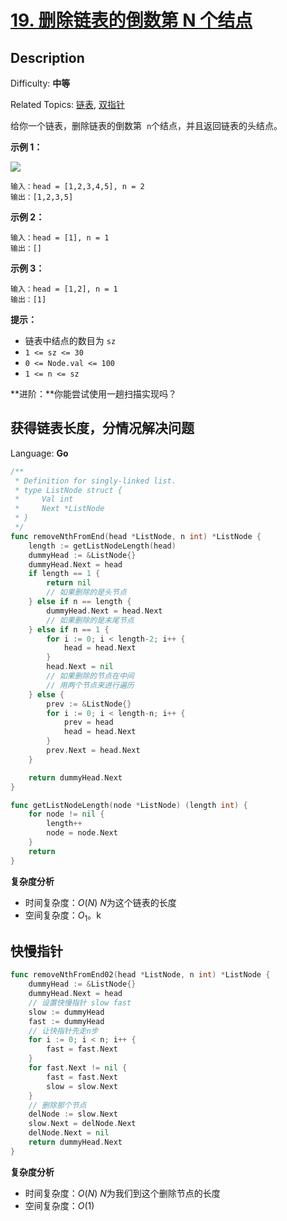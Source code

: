 # [19. 删除链表的倒数第 N 个结点](https://leetcode.cn/problems/remove-nth-node-from-end-of-list/)

## Description

Difficulty: **中等**

Related Topics: [链表](https://leetcode.cn/tag/linked-list/), [双指针](https://leetcode.cn/tag/two-pointers/)

给你一个链表，删除链表的倒数第  `n`个结点，并且返回链表的头结点。

**示例 1：**

![](https://assets.leetcode.com/uploads/2020/10/03/remove_ex1.jpg)

```
输入：head = [1,2,3,4,5], n = 2
输出：[1,2,3,5]
```

**示例 2：**

```
输入：head = [1], n = 1
输出：[]
```

**示例 3：**

```
输入：head = [1,2], n = 1
输出：[1]
```

**提示：**

- 链表中结点的数目为 `sz`
- `1 <= sz <= 30`
- `0 <= Node.val <= 100`
- `1 <= n <= sz`

**进阶：**你能尝试使用一趟扫描实现吗？

## 获得链表长度，分情况解决问题

Language: **Go**

```go
/**
 * Definition for singly-linked list.
 * type ListNode struct {
 *     Val int
 *     Next *ListNode
 * }
 */
func removeNthFromEnd(head *ListNode, n int) *ListNode {
	length := getListNodeLength(head)
	dummyHead := &ListNode{}
	dummyHead.Next = head
	if length == 1 {
		return nil
		// 如果删除的是头节点
	} else if n == length {
		dummyHead.Next = head.Next
		// 如果删除的是末尾节点
	} else if n == 1 {
		for i := 0; i < length-2; i++ {
			head = head.Next
		}
		head.Next = nil
		// 如果删除的节点在中间
		// 用两个节点来进行遍历
	} else {
		prev := &ListNode{}
		for i := 0; i < length-n; i++ {
			prev = head
			head = head.Next
		}
		prev.Next = head.Next
	}

	return dummyHead.Next
}

func getListNodeLength(node *ListNode) (length int) {
	for node != nil {
		length++
		node = node.Next
	}
	return
}
```

**复杂度分析**

- 时间复杂度：$O(N)$ $N$为这个链表的长度
- 空间复杂度：$O_1$。k

## 快慢指针

```go
func removeNthFromEnd02(head *ListNode, n int) *ListNode {
	dummyHead := &ListNode{}
	dummyHead.Next = head
	// 设置快慢指针 slow fast
	slow := dummyHead
	fast := dummyHead
	// 让快指针先走n步
	for i := 0; i < n; i++ {
		fast = fast.Next
	}
	for fast.Next != nil {
		fast = fast.Next
		slow = slow.Next
	}
	// 删除那个节点
	delNode := slow.Next
	slow.Next = delNode.Next
	delNode.Next = nil
	return dummyHead.Next
}
```

**复杂度分析**

- 时间复杂度：$O(N)$ $N$为我们到这个删除节点的长度
- 空间复杂度：$O(1)$
